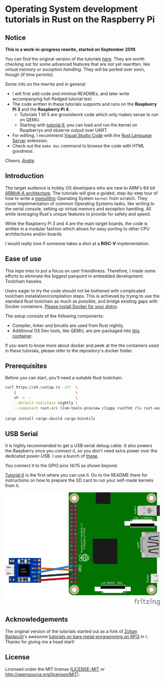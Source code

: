# Operating System development tutorials in Rust on the Raspberry Pi

## Notice

**This is a work-in-progress rewrite, started on September 2019.**

You can find the original version of the tutorials
[here](https://github.com/rust-embedded/rust-raspi3-OS-tutorials/tree/original_version).
They are worth checking out for some advanced features that are not yet
rewritten, like _virtual memory_ or _exception handling_. They will be ported
over soon, though (if time permits).

Some info on the rewrite and in general:
- I will first add
code and minimal READMEs, and later write accompanying full-fledged tutorial
text.
- The code written in these tutorials supports and runs on the **Raspberry Pi
  3** and the **Raspberry Pi 4**.
  - Tutorials 1 till 5 are groundwork code which only makes sense to run on
    QEMU.
  - Starting with [tutorial 6](06_drivers_gpio_uart), you can load and run the
    kernel on Raspberrys and observe output over UART.
- For editing, I recommend [Visual Studio Code] with the [Rust Language Server]
  extension.
- Check out the `make doc` command to browse the code with HTML goodness.

_Cheers,
[Andre](https://github.com/andre-richter)_


 [Visual Studio Code]: https://code.visualstudio.com
 [Rust Language Server]: https://github.com/rust-lang/rls

## Introduction

The target audience is hobby OS developers who are new to ARM's 64 bit [ARMv8-A
architecture](https://developer.arm.com/products/architecture/cpu-architecture/a-profile/docs).
The tutorials will give a guided, step-by-step tour of how to write a
[monolithic] Operating System `kernel` from scratch. They cover implementation
of common Operating Systems tasks, like writing to the serial console, setting
up virtual memory and exception handling. All while leveraging Rust's unique
features to provide for safety and speed.

[monolithic]: https://en.wikipedia.org/wiki/Monolithic_kernel

While the Raspberry Pi 3 and 4 are the main target boards, the code is written
in a modular fashion which allows for easy porting to other CPU architectures
and/or boards.

I would really love if someone takes a shot at a **RISC-V** implementation.

## Ease of use

This repo tries to put a focus on user friendliness. Therefore, I made some
efforts to eliminate the biggest painpoint in embedded development: Toolchain
hassles.

Users eager to try the code should not be bothered with complicated toolchain
installation/compilation steps. This is achieved by trying to use the standard
Rust toolchain as much as possible, and bridge existing gaps with Docker
containers. [Please install Docker for your
distro](https://docs.docker.com/install/).

The setup consists of the following components:

- Compiler, linker and binutils are used from Rust nightly.
- Additional OS Dev tools, like QEMU, are pre-packaged into [this
  container](docker/rustembedded-osdev-utils).

If you want to know more about docker and peek at the the containers used in
these tutorials, please refer to the repository's docker folder.

## Prerequisites

Before you can start, you'll need a suitable Rust toolchain.

```bash
curl https://sh.rustup.rs -sSf  \
    |                           \
    sh -s --                    \
    --default-toolchain nightly \
    --component rust-src llvm-tools-preview clippy rustfmt rls rust-analysis

cargo install cargo-xbuild cargo-binutils
```

## USB Serial

It is highly recommended to get a USB serial debug cable. It also powers the
Raspberry once you connect it, so you don't need extra power over the dedicated
power-USB. I use a bunch of
[these](https://www.amazon.de/dp/B0757FQ5CX/ref=cm_sw_r_tw_dp_U_x_ozGRDbVTJAG4Q).

You connect it to the GPIO pins 14/15 as shown beyond.

[Tutorial 6](06_drivers_gpio_uart) is the first where you can use it. Go to the
README there for instructions on how to prepare the SD card to run your
self-made kernels from it.

![UART wiring diagram](doc/wiring.png)

## Acknowledgements

The original version of the tutorials started out as a fork of [Zoltan
Baldaszti](https://github.com/bztsrc)'s awesome [tutorials on bare metal
programming on RPi3](https://github.com/bztsrc/raspi3-tutorial) in `C`. Thanks
for giving me a head start!

## License

Licensed under the MIT license ([LICENSE-MIT](LICENSE) or http://opensource.org/licenses/MIT).
